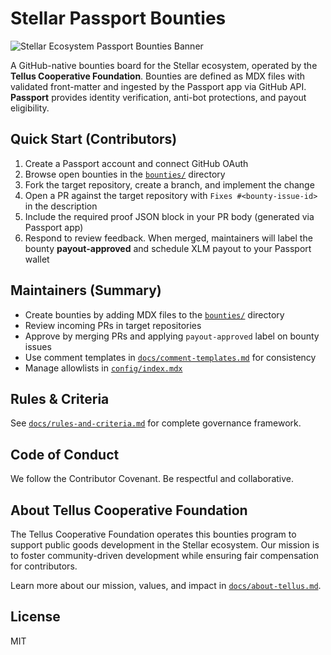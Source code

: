 # Stellar Passport Bounties

![Stellar Ecosystem Passport Bounties Banner](assets/banner.png)

A GitHub-native bounties board for the Stellar ecosystem, operated by the **Tellus Cooperative Foundation**. Bounties are defined as MDX files with validated front-matter and ingested by the Passport app via GitHub API. **Passport** provides identity verification, anti-bot protections, and payout eligibility.

## Quick Start (Contributors)

1. Create a Passport account and connect GitHub OAuth
2. Browse open bounties in the [`bounties/`](bounties/) directory
3. Fork the target repository, create a branch, and implement the change
4. Open a PR against the target repository with `Fixes #<bounty-issue-id>` in the description
5. Include the required proof JSON block in your PR body (generated via Passport app)
6. Respond to review feedback. When merged, maintainers will label the bounty **payout-approved** and schedule XLM payout to your Passport wallet

## Maintainers (Summary)

- Create bounties by adding MDX files to the [`bounties/`](bounties/) directory
- Review incoming PRs in target repositories
- Approve by merging PRs and applying `payout-approved` label on bounty issues
- Use comment templates in [`docs/comment-templates.md`](docs/comment-templates.md) for consistency
- Manage allowlists in [`config/index.mdx`](config/index.mdx)

## Rules & Criteria

See [`docs/rules-and-criteria.md`](docs/rules-and-criteria.md) for complete governance framework.

## Code of Conduct

We follow the Contributor Covenant. Be respectful and collaborative.

## About Tellus Cooperative Foundation

The Tellus Cooperative Foundation operates this bounties program to support public goods development in the Stellar ecosystem. Our mission is to foster community-driven development while ensuring fair compensation for contributors.

Learn more about our mission, values, and impact in [`docs/about-tellus.md`](docs/about-tellus.md).

## License

MIT
